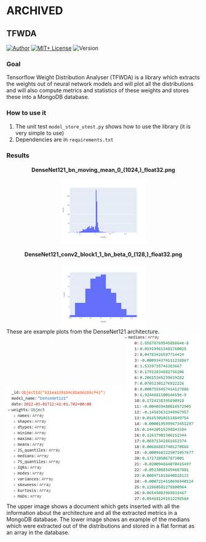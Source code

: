 # ARCHIVED

## TFWDA

[![Author][contributors-shield]][contributors-url]
[![MIT+ License][license-shield]][license-url]
![Version][version-shield]

### Goal
Tensorflow Weight Distribution Analyser (TFWDA) is a library which extracts the weights out of neural network models and will plot all the distributions and will also compute metrics and statistics of these weights and stores these into a MongoDB database. 

### How to use it
1. The unit test ``model_store_utest.py`` shows how to use the library (it is very simple to use)
2. Dependencies are in ``requirements.txt``

### Results
<div align="center">
  <h4>DenseNet121_bn_moving_mean_0_(1024,)_float32.png</h4>
  <img src="assets/DenseNet121_bn_moving_mean_0_(1024,)_float32.png" width="45%"/>
  <h4>DenseNet121_conv2_block1_1_bn_beta_0_(128,)_float32.png</h4>
  <img src="assets/DenseNet121_conv2_block1_1_bn_beta_0_(128,)_float32.png" width="45%"/>
</div>
These are example plots from the DenseNet121 architecture.
<img src="assets/Example Document.png"/>
<img src="assets/Example Document Property - Median.png"/>
The upper image shows a document which gets inserted with all the information about the architecture and all the extracted metrics in a MongoDB database. The lower image shows an example of the medians which were extracted out of the distributions and stored in a flat format as an array in the database.
  
[contributors-url]: https://github.com/RaphSku
[license-url]: https://github.com/RaphSku/TFWDA/blob/main/LICENSE

[contributors-shield]: https://img.shields.io/badge/Author-RaphSku-orange?style=plastic&labelColor=black
[license-shield]: https://img.shields.io/badge/License-MIT+-informational?style=plastic&labelColor=black
[version-shield]: https://img.shields.io/badge/Version-1.0.0-red?style=plastic&labelColor=black
